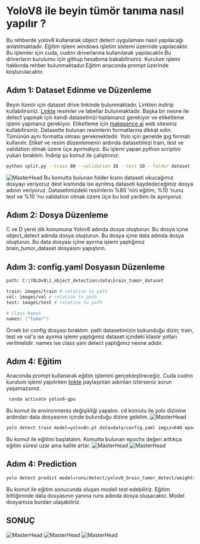 # YoloV8 ile beyin tümör tanıma nasıl yapılır ?
Bu rehberde yolov8 kullanarak object detect uygulaması nasıl yapılacağı anlatılmaktadır. Eğitim işlemi windows işletim sistemi üzerinde yapılacaktır. Bu işlemler için cuda, cudnn driverlarına kullanılarak yapılacaktır.Bu driverların kurulumu için githup hesabıma bakabilirsiniz. Kurulum işlemi hakkında rehber bulunmaktadur.Eğitim anaconda prompt üzerinde koşturulacaktır.
## Adım 1: Dataset Edinme ve Düzenleme
Beyin tümör için dataset drive linkinde bulunmaktadır. Linkten indirip kullabilirsiniz. [Linkte](https://drive.google.com/drive/folders/1D6wuY5n3d5Bmyx1kIfVYnfzfyr_3zqJ2?usp=sharing) resimler ve labellar bulunmaktadır. 
Başka bir nesne ile detect yapmak için kendi datasetinizi toplamanız gerekiyor ve etiketleme işlemi yapmanız gerekiyor. Etiketleme için [makesence ai](https://www.makesense.ai/)  web sitesiniz kullabilirsiniz.
Datasette bulunan resimlerin formatlarına dikkat edin. Tümünün aynı formatta olması gerekmektedir. Yolo için genelde jpg formatı kullanılır. Etiket ve resim düzenlemenin ardında datasetimizi train, test ve validation olmak üzere üçe ayırmalıyız.
Bu işlemi yapan python scriptini yukarı bıraktım. İndirip şu komut ile çalıştırınız:
```bash
python split.py --train 80 --validation 10 --test 10 --folder dataset --dest brain_tumor_dataset
```
![MasterHead](https://github.com/VeliYarar/Brain-Tumor-Detection-with-YOLOv8/blob/main/dataset%20ay%C4%B1rma.png)
Bu komutta bulunan folder kısmı dataseti okucağımız dosyayı veriyoruz dest kısmında ise ayrılmış dataseti kaydedeceğimiz dosya adının veriyoruz.
Datasetimizdeki resimlerin %80 'nini eğitim, %10 'nunu test ve %10 'nu validation olmak üzere üçe bu kod yardımı ile ayırıyoruz.
## Adıım 2: Dosya Düzenleme
C ve D yerel dik konumuna Yolov8 adında dosya oluşturun. Bu dosya içine object_detect adında dosya oluşturun. Bu dosya içine data adında dosya oluşturun. Bu data dosyası içine ayırma işlemi yaptığımız brain_tumor_dataset dosyasını yapıştırın.

## Adım 3: config.yaml Dosyasın Düzenleme

```bash
path: C:\YOLOv8\1_object_detection\data\brain_tumor_dataset

train: images/train # relative to path
val: images/val # relative to path
test: images/test # relative to path

# Class Names
names: ["Tumor"]

```
Örnek bir config dosyası bıraktım.
path datasetimizin bukunduğu dizin; train, test ve val'a ise ayırma işlemi yaptığımız dataset içindeki klasör yolları verilmelidir. names ise class yani detect yaptığımız nesne adıdır.

## Adım 4: Eğitim
Anaconda prompt kullanarak eğitim işlemini gerçekleştireceğiz. Cuda cudnn kurulum işlemi yapılırken [linkte](https://github.com/VeliYarar/CUDA-ve-CuDNN-Windowsa-nasil-kurulur) paylaşınlan adımları izlerseniz sorun yaşamazsınız.

```bash
 conda activate yolov8-gpu
```
Bu komut ile environments değişikliği yapalım. 
cd komutu ile yolo dizinine ardından data dosyasının içinde bulunduğu dizine gelelim.
![MasterHead](https://github.com/VeliYarar/Brain-Tumor-Detection-with-YOLOv8/blob/main/e%C4%9Fitim%20ba%C5%9Flatma.png)


```bash
yolo detect train model=yolov8n.pt data=data/config.yaml imgsz=640 epochs=10 name=yolov8_tumor_detection
```
Bu komut ile eğitimi başlatalım. Komutta bulunan epochs değeri arttıkça eğitim süresi uzar ama kalite artar.
![MasterHead](https://github.com/VeliYarar/Brain-Tumor-Detection-with-YOLOv8/blob/main/e%C4%9Fitim.png)
![MasterHead](https://github.com/VeliYarar/Brain-Tumor-Detection-with-YOLOv8/blob/main/e%C4%9Fitim2.png)

## Adım 4: Prediction
```bash
yolo detect predict model=runs/detect/yolov8_brain_tumor_detect/weights/best.pt source=inference save=True
```
Bu komut ile eğitim sonucunda oluşan modeli test edebiliriz. Eğitim bittiğimnde data dosyasının yanına runs adında dosya oluşacaktır. Model dosyamıza burdan  ulaşabiliriz.
## SONUÇ
![MasterHead](https://github.com/VeliYarar/Brain-Tumor-Detection-with-YOLOv8/blob/main/691.jpg)
![MasterHead](https://github.com/VeliYarar/Brain-Tumor-Detection-with-YOLOv8/blob/main/739.jpg)
![MasterHead](https://github.com/VeliYarar/Brain-Tumor-Detection-with-YOLOv8/blob/main/741.jpg)


